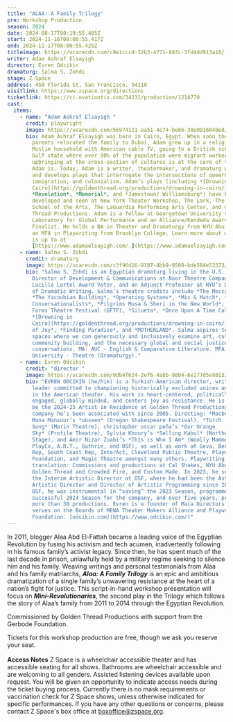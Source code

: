 ```yaml
---
title: "ALAA: A Family Trilogy"
pre: Workshop Production
season: 2024
date: 2024-08-17T00:19:55.405Z
start: 2024-11-16T08:00:55.417Z
end: 2024-11-17T08:00:55.425Z
titleimage: https://ucarecdn.com/c9e1cccd-32b3-4771-803c-3fd4dd913a18/
writer: Adam Ashraf Elsayigh
director: Evren Odcikin
dramaturg: Salma S. Zohdi
stage: Z Space
address: 450 Florida St, San Francisco, 94110
visitlink: https://www.zspace.org/directions
ticketlink: https://ci.ovationtix.com/34231/production/1214770
cast:
  items:
    - name: "Adam Ashraf Elsayigh "
      credit: playwright
      image: https://ucarecdn.com/56974121-aa51-4c74-be66-38e0916040e8/
      bio: Adam Ashraf Elsayigh was born in Cairo, Egypt. When soon thereafter, his
        parents relocated the family to Dubai, Adam grew up in a religious
        Muslim household with American cable TV, going to a British school in a
        Gulf state where over 90% of the population were migrant workers. This
        upbringing at the cross-section of cultures is at the core of the artist
        Adam is. Today, Adam is a writer, theatermaker, and dramaturg who writes
        and develops plays that interrogate the intersections of queerness,
        immigration, and colonialism. Adam’s plays (including *[Drowning in
        Cairo](https://goldenthread.org/productions/drowning-in-cairo/)*,
        *Revelation*, *Memorial*, and *Jamestown/ Williamsburg*) have been
        developed and seen at New York Theater Workshop, The Lark, The Tisch
        School of the Arts, The LaGuardia Performing Arts Center, and Golden
        Thread Productions. Adam is a fellow at Georgetown University's
        Laboratory for Global Performance and an Alliance/Kendeda Award
        Finalist. He holds a BA in Theater and Dramaturgy from NYU Abu Dhabi and
        an MFA in Playwriting from Brooklyn College. Learn more about what Adam
        is up to at
        [https://www.adamaelsayigh.com/.](https://www.adamaelsayigh.com/)
    - name: Salma S. Zohdi
      credit: dramaturg
      image: https://ucarecdn.com/c3f96d16-9187-4bb9-9508-bde584e53373/
      bio: "Salma S. Zohdi is an Egyptian dramaturg living in the U.S. Salma is the
        Director of Development & Communications at Noor Theatre Company, a
        Lucille Lortel Award Voter, and an Adjunct Professor at NYU’s Department
        of Dramatic Writing. Salma’s theatre credits include *The Mecca Tales*,
        *The Yacoubian Building*, *Operating Systems*, *Mix & Match*, *The
        Conversationalists*, *Pilgrims Musa & Sheri in the New World*, Global
        Forms Theatre Festival (GFTF), *Silueta*, *Once Upon A Time Called Now*,
        *[Drowning in
        Cairo](https://goldenthread.org/productions/drowning-in-cairo/)*, *House
        of Joy*, *Finding Paradise*, and *MOTHERLAND*. Salma aspires to create
        spaces where we can generously and inclusively examine art, culture,
        community building, and the necessary global and social justice
        conversations. MA: AUC - English & Comparative Literature. MFA: Columbia
        University - Theatre (Dramaturgy)."
    - name: Evren Odcikin
      credit: "director "
      image: https://ucarecdn.com/0db4f624-2ef6-4abb-9804-6e177d5e8013/
      bio: "EVREN ODCIKIN (he/him) is a Turkish-American director, writer, and arts
        leader committed to championing historically excluded voices and stories
        in the American theater. His work is heart-centered, politically
        engaged, globally minded, and centers joy as resistance. He is proud to
        be the 2024-25 Artist in Residence at Golden Thread Productions, a
        company he’s been associated with since 2005. Directing: *Macbeth* and
        Mona Mansour’s *unseen* (Oregon Shakespeare Festival), *Torch
        Song* (Marin Theatre), christopher oscar peña’s *Our Orange
        Sky* (Profile Theatre), Sylvia Khoury’s *Selling Kabul* (Northern
        Stage), and Amir Nizar Zuabi’s *This is Who I Am* (Woolly Mammoth,
        PlayCo, A.R.T., Guthrie, and OSF), as well as work at Geva, Berkeley
        Rep, South Coast Rep, InterAct, Cleveland Public Theatre, Playwrights
        Foundation, and Magic Theatre amongst many others. Playwriting and
        translation: Commissions and productions at Cal Shakes, NYU Abu Dhabi,
        Golden Thread and Crowded Fire, and Custom Made. In 2023, he served as
        the Interim Artistic Director at OSF, where he had been the Associate
        Artistic Director and Director of Artistic Programming since 2019. At
        OSF, he was instrumental in “saving” the 2023 Season, programmed the
        successful 2024 Season for the company, and over five years, produced
        more than 30 productions. Evren is a founder of Maia Directors and
        serves on the Boards of MENA Theater Makers Alliance and Playwrights
        Foundation. [odcikin.com](https://www.odcikin.com/)"
---
```

In 2011, blogger Alaa Abd El-Fattah became a leading voice of the Egyptian Revolution by fusing his activism and tech acumen, inadvertently following in his famous family’s activist legacy. Since then, he has spent much of the last decade in prison, unlawfully held by a military regime seeking to silence him and his family. Weaving writings and personal testimonials from Alaa and his family matriarchs, ***Alaa: A Family Trilogy*** is an epic and ambitious dramatization of a single family’s unwavering resistance at the heart of a nation’s fight for justice. This script-in-hand workshop presentation will focus on ***Mini-Revolutionaries***, the second play in the Trilogy which follows the story of Alaa’s family from 2011 to 2014 through the Egyptian Revolution.

Commissioned by Golden Thread Productions with support from the Gerbode Foundation.

Tickets for this workshop production are free, though we ask you reserve your seat.\
\
**Access Notes**
Z Space is a wheelchair accessible theater and has accessible seating for all shows. Bathrooms are wheelchair accessible and are welcoming to all genders. Assisted listening devices available upon request. You will be given an opportunity to indicate access needs during the ticket buying process. Currently there is no mask requirements or vaccination check for Z Space shows, unless otherwise indicated for specific performances. If you have any other questions or concerns, please contact Z Space's box office at boxoffice@zspace.org.